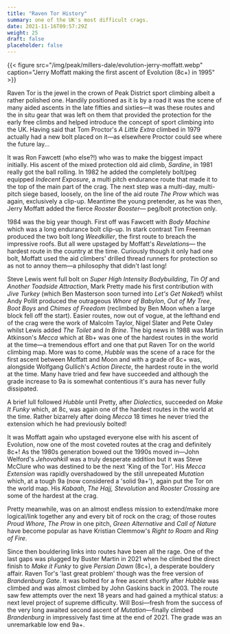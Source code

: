 ```yaml
---
title: "Raven Tor History"
summary: one of the UK's most difficult crags.
date: 2021-11-16T09:57:29Z
weight: 25
draft: false
placeholder: false
---
```


{{< figure src="/img/peak/millers-dale/evolution-jerry-moffatt.webp" caption="Jerry Moffatt making the first ascent of Evolution (8c+) in 1995" >}}

Raven Tor is the jewel in the crown of Peak District sport climbing albeit a rather polished one. Handily positioned as it is by a road it was the scene of many aided ascents in the late fifties and sixties&mdash;it was these routes and the in situ gear that was left on them that provided the protection for the early free climbs and helped introduce the concept of sport climbing into the UK. Having said that Tom Proctor's *A Little Extra* climbed in  1979 actually had a new bolt placed on it&mdash;as elsewhere Proctor could see where the future lay...

It was Ron Fawcett (who else?!) who was to make the biggest impact initially. His ascent of the mixed protection old aid climb, *Sardine*, in 1981 really got the ball rolling. In 1982 he added the completely bolt/peg equipped *Indecent Exposure*, a multi pitch endurance route that made it to the top of the main part of the crag. The next step was a multi-day, multi-pitch siege based, loosely, on the line of the aid route *The Prow* which was again, exclusively a clip-up. Meantime the young pretender, as he was then, Jerry Moffatt added the fierce *Rooster Booster*&mdash; peg/bolt protection only.
            
1984 was the big year though. First off was Fawcett with *Body Machine* which was a long endurance bolt clip-up. In stark contrast Tim Freeman produced the two bolt long *Weedkiller*, the first route to breach the impressive roofs. But all were upstaged by Moffatt's *Revelations*&mdash; the hardest route in the country at the time. Curiously though it only had one bolt, Moffatt used the aid climbers' drilled thread runners for protection so as not to annoy them&mdash;a philosophy that didn't last long!

Steve Lewis went full bolt on *Super High Intensity Bodybuilding*, *Tin Of* and *Another Toadside Attraction*, Mark Pretty made his first contribution with *Jive Turkey* (which Ben Masterson soon turned into *Let's Get Naked!*) whilst Andy Pollit produced the outrageous *Whore of Babylon*, *Out of My Tree*, *Boot Boys* and *Chimes of Freedom* (reclimbed by Ben Moon when a large block fell off the start). Easier routes, now out of vogue, at the lefthand end of the crag were the work of Malcolm Taylor, Nigel Slater and Pete Oxley whilst Lewis added *The Toilet* and *In Brine*. The big news in 1988 was Martin Atkinson's *Mecca* which at 8b+ was one of the hardest routes in the world at the time&mdash;a tremendous effort and one that put Raven Tor on the world climbing map. More was to come, *Hubble* was the scene of a race for the first ascent between Moffatt and Moon and with a grade of 8c+ was, alongside Wolfgang Gullich's *Action Directe*, the hardest route in the world at the time. Many have tried and few have succeeded and although the grade increase to 9a is somewhat contentious it's aura has never fully dissipated.

A brief lull followed *Hubble* until Pretty, after *Dialectics*, succeeded on *Make It Funky* which, at 8c, was again one of the hardest routes in the world at the time. Rather bizarrely after doing *Mecca* 18 times he never tried the extension which he had previously bolted!

It was Moffatt again who upstaged everyone else with his ascent of Evolution, now one of the most coveted routes at the crag and definitely 8c+! As the 1980s generation bowed out the 1990s moved in&mdash;John Welford's *Jehovahkill* was a truly desperate addition but it was Steve McClure who was destined to be the next 'King of the Tor'. His *Mecca Extension* was rapidly overshadowed by the still unrepeated *Mutation* which, at a tough 9a (now considered a 'solid 9a+'), again put the Tor on the world map. His *Kabaah*, *The Hajj, Stevolution* and *Rooster Crossing* are some of the hardest at the crag.

Pretty meanwhile, was on an almost endless mission to extend/make more logical/link together any and every bit of rock on the crag; of those routes *Proud Whore*, *The Prow* in one pitch, *Green Alternative* and *Call of Nature* have become popular as have Kristian Clemmow's *Right to Roam* and *Ring of Fire*.

Since then bouldering links into routes have been all the rage.  One of the last gaps was plugged by Buster Martin in 2021 when he climbed the direct finish to *Make it Funky* to give *Persian Dawn* (8c+), a desperate bouldery affair. Raven Tor's 'last great problem' though was the free version of *Brandenburg Gate*. It was bolted for a free ascent shortly after *Hubble* was climbed and was almost climbed by John Gaskins back in 2003. The route saw few attempts over the next 18 years and had gained a mythical status: a next level project of supreme difficulty. Will Bosi&mdash;fresh from the success of the very long awaited second ascent of *Mutation*&mdash;finally climbed *Brandenburg* in impressively fast time at the end of 2021. The grade was an unremarkable low end 9a+.

